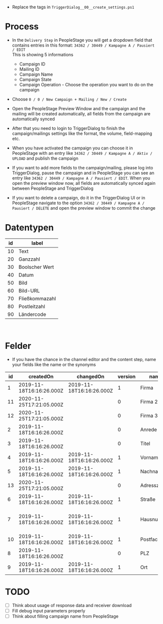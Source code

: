 
* Replace the tags in `TriggerDialog__00__create_settings.ps1`

# Process

* In the `Delivery Step` in PeopleStage you will get a dropdown field that contains entries in this format: `34362 / 30449 / Kampagne A / Pausiert / EDIT`<br/>This is showing 5 informations
  * Campaign ID
  * Mailing ID
  * Campaign Name
  * Campaign State
  * Campaign Operation - Choose the operation you want to do on the campaign
* Choose `0 / 0 / New Campaign + Mailing / New / Create`
* Open the PeopleStage Preview Window and the campaign and the mailing will be created automatically, all fields from the campaign are automatically synced
* After that you need to login to TriggerDialog to finish the campaign/mailings settings like the format, the volume, field-mapping etc.
* When you have activated the campaign you can choose it in PeopleStage with an entry like `34362 / 30449 / Kampagne A / Aktiv / UPLOAD` and publish the campaign

* If you want to add more fields to the campaign/mailing, please log into TriggerDialog, pause the campaign and in PeopleStage you can see an entry like `34362 / 30449 / Kampagne A / Pausiert / EDIT`. When you open the preview window now, all fields are automatically synced again between PeopleStage and TriggerDialog
* If you want to delete a campaign, do it in the TriggerDialog UI or in PeopleStage navigate to the option `34362 / 30449 / Kampagne A / Pausiert / DELETE` and open the preview window to commit the change


# Datentypen

id|label
-|-
10|Text
20|Ganzzahl
30|Boolscher Wert
40|Datum
50|Bild
60|Bild-URL
70|Fließkommazahl
80|Postleitzahl
90|Ländercode

<br/>

# Felder

* If you have the chance in the channel editor and the content step, name your fields like the name or the synonyms

id|createdOn|changedOn|version|name|sortOrder|synonyms
-|-|-|-|-|-|-
1|2019-11-18T16:16:26.000Z|2019-11-18T16:16:26.000Z|1|Firma|10|Firmenname,Company,Unternehmen,Firma,Company name
11|2020-11-25T17:21:05.000Z||0|Firma 2|12|Firmenname 2,Company 2,Unternehmen 2
12|2020-11-25T17:21:05.000Z||0|Firma 3|14|Firmenname 3,Company 3,Unternehmen 3
2|2019-11-18T16:16:26.000Z||0|Anrede|20|salutation,Anrede
3|2019-11-18T16:16:26.000Z||0|Titel|30|title,Titel
4|2019-11-18T16:16:26.000Z|2019-11-18T16:16:26.000Z|1|Vorname|40|firstname,first name,first_name,Vorname
5|2019-11-18T16:16:26.000Z|2019-11-18T16:16:26.000Z|1|Nachname|50|surname,lastname,last name,Name,family name,last_name,family_name,Nachname
13|2020-11-25T17:21:05.000Z||0|Adresszusatz|55|Additional address,Address suffix,Address supplement,address addendum
6|2019-11-18T16:16:26.000Z|2019-11-18T16:16:26.000Z|1|Straße|60|Strasse,str,str.,street,st.,road,Straße,Street address
7|2019-11-18T16:16:26.000Z|2019-11-18T16:16:26.000Z|1|Hausnummer|70|hnr,hausnr.,hausnr,haus-nr,haus nr.,Haus-Nummer,Hausnummer,Haus_Nr,Haus_Nr.,Haus_Nummer,house number,house no,house_number,street number,Haus-Nr.,numm...
10|2019-11-18T16:16:26.000Z|2019-11-18T16:16:26.000Z|1|Postfach|75|post office box,po box,post_office_box,box number,po_box,box_number,Postfach
8|2019-11-18T16:16:26.000Z||0|PLZ|80|Postleitzahl,zip,zip code,zip-code,PLZ
9|2019-11-18T16:16:26.000Z|2019-11-18T16:16:26.000Z|1|Ort|90|Wohnort,Stadt,city,Gemeinde,municipality,Ort        

# TODO 

- [ ] Think about usage of response data and receiver download
- [ ] Fill debug input parameters properly
- [ ] Think about filling campaign name from PeopleStage